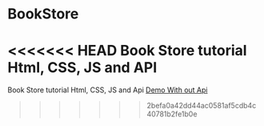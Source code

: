 # BookStore
<<<<<<< HEAD
Book Store tutorial Html, CSS, JS and API
=======
Book Store tutorial Html, CSS, JS and Api
[Demo With out Api](https://bookstoreapis.netlify.app/)
>>>>>>> 2befa0a42dd44ac0581af5cdb4c40781b2fe1b0e
